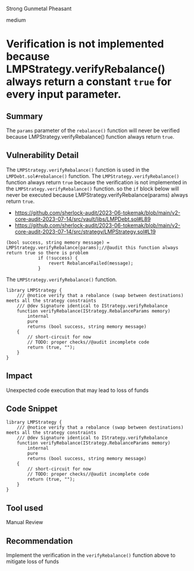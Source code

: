 Strong Gunmetal Pheasant

medium

# Verification is not implemented because LMPStrategy.verifyRebalance() always return a constant `true` for every input parameter.
## Summary
The `params` parameter of the `rebalance()` function will never be verified because LMPStrategy.verifyRebalance() function always return `true`.

## Vulnerability Detail
The `LMPStrategy.verifyRebalance()` function  is used in the `LMPDebt.sol#rebalance()` function. The `LMPStrategy.verifyRebalance()` function always return `true` because the verification is not implemented in the `LMPStrategy.verifyRebalance()` function. so the `if` block below will never be executed because LMPStrategy.verifyRebalance(params) always return `true`.

- https://github.com/sherlock-audit/2023-06-tokemak/blob/main/v2-core-audit-2023-07-14/src/vault/libs/LMPDebt.sol#L89
- https://github.com/sherlock-audit/2023-06-tokemak/blob/main/v2-core-audit-2023-07-14/src/strategy/LMPStrategy.sol#L19

```solidity
(bool success, string memory message) = LMPStrategy.verifyRebalance(params);//@audit this function always return true so there is problem
            if (!success) {
                revert RebalanceFailed(message);
            }
```
The `LMPStrategy.verifyRebalance()` function.
```solidity
library LMPStrategy {
    /// @notice verify that a rebalance (swap between destinations) meets all the strategy constraints
    /// @dev Signature identical to IStrategy.verifyRebalance
    function verifyRebalance(IStrategy.RebalanceParams memory)
        internal
        pure
        returns (bool success, string memory message)
    {
        // short-circuit for now
        // TODO: proper checks//@audit incomplete code
        return (true, "");
    }
}
```

## Impact
Unexpected code execution that may lead to loss of funds

## Code Snippet
```solidity
library LMPStrategy {
    /// @notice verify that a rebalance (swap between destinations) meets all the strategy constraints
    /// @dev Signature identical to IStrategy.verifyRebalance
    function verifyRebalance(IStrategy.RebalanceParams memory)
        internal
        pure
        returns (bool success, string memory message)
    {
        // short-circuit for now
        // TODO: proper checks//@audit incomplete code
        return (true, "");
    }
}
```

## Tool used
Manual Review

## Recommendation
Implement the verification in the `verifyRebalance()` function above to mitigate loss of funds